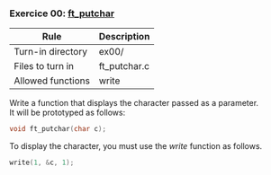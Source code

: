### Exercice 00: [ft_putchar](https://github.com/silvagomez/42piscine/blob/main/C_00/ex00/ft_putchar.c)

| Rule              | Description  |
| ----------------- | ------------ |
| Turn-in directory | ex00/        |
| Files to turn in  | ft_putchar.c |
| Allowed functions | write        |

Write a function that displays the character passed as a parameter.
<br>
It will be prototyped as follows:
```c
void ft_putchar(char c);
```
To display the character, you must use the _write_ function as follows.
```c
write(1, &c, 1);
```
